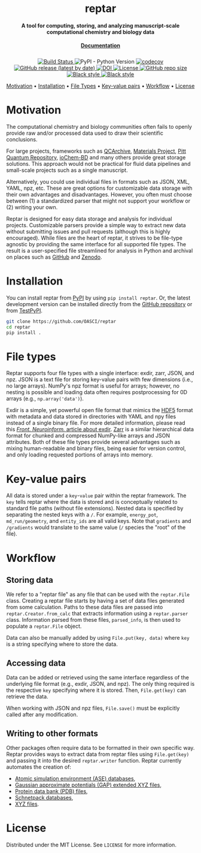 <h1 align="center">reptar</h1>

<h4 align="center">A tool for computing, storing, and analyzing manuscript-scale computational chemistry and biology data</h4>

<h4 align="center" style="padding-bottom: 0.5em;"><a href="https://reptar.oasci.org">Documentation</a></h4>

<p align="center">
    <a href="https://github.com/OASCI/reptar/actions/workflows/python-package.yml">
        <img src="https://github.com/OASCI/reptar/actions/workflows/python-package.yml/badge.svg" alt="Build Status ">
    </a>
    <img alt="PyPI - Python Version" src="https://img.shields.io/pypi/pyversions/reptar">
    <a href="https://codecov.io/gh/OASCI/reptar">
        <img src="https://codecov.io/gh/OASCI/reptar/branch/main/graph/badge.svg?token=74wLrsOMTD" alt="codecov">
    </a>
    <a href="https://github.com/OASCI/reptar/releases">
        <img src="https://img.shields.io/github/v/release/OASCI/reptar" alt="GitHub release (latest by date)">
    </a>
    <a href="https://doi.org/10.5281/zenodo.6508586">
        <img src="https://zenodo.org/badge/DOI/10.5281/zenodo.6508586.svg" alt="DOI">
    </a>
    <a href="https://github.com/OASCI/reptar/blob/main/LICENSE" target="_blank">
        <img src="https://img.shields.io/github/license/OASCI/reptar" alt="License">
    </a>
    <a href="https://github.com/OASCI/reptar/" target="_blank">
        <img src="https://img.shields.io/github/repo-size/OASCI/reptar" alt="GitHub repo size">
    </a>
    <a href="https://github.com/psf/black" target="_blank">
        <img src="https://img.shields.io/badge/code%20style-black-000000.svg" alt="Black style">
    </a>
    <a href="https://github.com/PyCQA/pylint" target="_blank">
        <img src="https://img.shields.io/badge/linting-pylint-yellowgreen" alt="Black style">
    </a>
</p>

<p align="center">
    <a href="#motivation">Motivation</a> •
    <a href="#installation">Installation</a> •
    <a href="#file-types">File Types</a> •
    <a href="#key-value-pairs">Key-value pairs</a> •
    <a href="#workflow">Workflow</a> •
    <a href="#license">License</a>
</p>

# Motivation

The computational chemistry and biology communities often fails to openly provide raw and/or processed data used to draw their scientific conclusions.

For large projects, frameworks such as [QCArchive](https://qcarchive.molssi.org/), [Materials Project](https://materialsproject.org/), [Pitt Quantum Repository](https://pqr.pitt.edu/), [ioChem-BD](https://www.iochem-bd.org/) and many others provide great storage solutions.
This approach would not be practical for fluid data pipelines and small-scale projects such as a single manuscript.

Alternatively, you could use individual files in formats such as JSON, XML, YAML, npz, etc.
These are great options for customizable data storage with their own advantages and disadvantages.
However, you often must choose between (1) a standardized parser that might not support your workflow or (2) writing your own.

Reptar is designed for easy data storage and analysis for individual projects.
Customizable parsers provide a simple way to extract new data without submitting issues and pull requests (although this is highly encouraged).
While files are the heart of reptar, it strives to be file-type agnostic by providing the same interface for all supported file types.
The result is a user-specified file streamlined for analysis in Python and archival on places such as [GitHub](https://github.com/) and [Zenodo](https://zenodo.org/).

# Installation

You can install reptar from [PyPI](https://pypi.org/project/reptar/) by using `pip install reptar`.
Or, the latest development version can be installed directly from the [GitHub repository](https://github.com/OASCI/reptar) or from [TestPyPI](https://test.pypi.org/project/reptar/).

```bash
git clone https://github.com/OASCI/reptar
cd reptar
pip install .
```

# File types

Reptar supports four file types with a single interface: exdir, zarr, JSON, and npz.
JSON is a text file for storing key-value pairs with few dimensions (i.e., no large arrays).
NumPy's npz format is useful for arrays; however, no nesting is possible and loading data often requires postprocessing for 0D arrays (e.g., ``np.array('data')``).

Exdir is a simple, yet powerful open file format that mimics the [HDF5](https://www.hdfgroup.org/solutions/hdf5/) format with metadata and data stored in directories with YAML and npy files instead of a single binary file.
For more detailed information, please read this [*Front. Neuroinform.* article about exdir](https://doi.org/10.3389/fninf.2018.00016).
[Zarr](https://zarr.dev/) is a similar hierarchical data format for chunked and compressed NumPy-like arrays and JSON attributes.
Both of these file types provide several advantages such as mixing human-readable and binary files, being easier for version control, and only loading requested portions of arrays into memory.

# Key-value pairs

All data is stored under a ``key``-``value`` pair within the reptar framework.
The ``key`` tells reptar where the data is stored and is conceptually related to standard file paths (without file extensions).
Nested data is specified by separating the nested keys with a ``/``.
For example, ``energy_pot``, ``md_run/geometry``, and ``entity_ids`` are all valid keys.
Note that ``gradients`` and ``/gradients`` would translate to the same value (``/`` species the "root" of the file).

# Workflow

## Storing data

We refer to a "reptar file" as any file that can be used with the ``reptar.File`` class.
Creating a reptar file starts by having a set of data files generated from some calculation.
Paths to these data files are passed into ``reptar.Creator.from_calc`` that extracts information using a ``reptar.parser`` class.
Information parsed from these files, ``parsed_info``, is then used to populate a ``reptar.File`` object.

Data can also be manually added by using ``File.put(key, data)`` where ``key`` is a string specifying where to store the data.

## Accessing data

Data can be added or retrieved using the same interface regardless of the underlying file format (e.g., exdir, JSON, and npz).
The only thing required is the respective ``key`` specifying where it is stored.
Then, ``File.get(key)`` can retrieve the data.

When working with JSON and npz files, ``File.save()`` must be explicitly called after any modification.

## Writing to other formats

Other packages often require data to be formatted in their own specific way.
Reptar provides ways to extract data from reptar files using ``File.get(key)`` and passing it into the desired ``reptar.writer`` function.
Reptar currently automates the creation of:

- [Atomic simulation environment (ASE) databases](https://wiki.fysik.dtu.dk/ase/tutorials/tut06_database/database.html),
- [Gaussian approximate potentials (GAP) extended XYZ files](https://libatoms.github.io/GAP/gap_fit.html#data),
- [Protein data bank (PDB) files](https://www.wwpdb.org/documentation/file-format),
- [Schnetpack databases](https://schnetpack.readthedocs.io/en/stable/tutorials/tutorial_01_preparing_data.html),
- [XYZ files](https://en.wikipedia.org/wiki/XYZ_file_format).

# License

Distributed under the MIT License. See `LICENSE` for more information.
